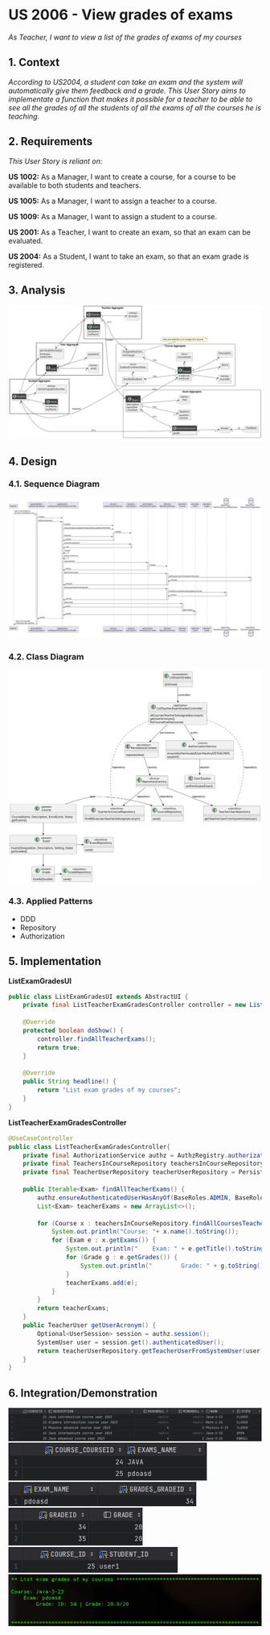 # US 2006 - View grades of exams

*As Teacher, I want to view a list of the grades of exams of my courses*

## 1. Context

*According to US2004, a student can take an exam and the system will automatically give them feedback and a grade. This 
User Story aims to implementate a function that makes it possible for a teacher to be able to see all the grades of
all the students of all the exams of all the courses he is teaching.*

## 2. Requirements

*This User Story is reliant on:*

**US 1002:** As a Manager, I want to create a course, for a course to be available to both students and teachers.

**US 1005:** As a Manager, I want to assign a teacher to a course.

**US 1009:** As a Manager, I want to assign a student to a course.

**US 2001:** As a Teacher, I want to create an exam, so that an exam can be evaluated.

**US 2004:** As a Student, I want to take an exam, so that an exam grade is registered.


## 3. Analysis

![](DM/DM.svg)

## 4. Design

### 4.1. Sequence Diagram

![](SD/SD.svg)

### 4.2. Class Diagram

![](CD/CD.svg)

### 4.3. Applied Patterns

* DDD
* Repository
* Authorization

## 5. Implementation

**ListExamGradesUI**

```java
public class ListExamGradesUI extends AbstractUI {
    private final ListTeacherExamGradesController controller = new ListTeacherExamGradesController();

    @Override
    protected boolean doShow() {
        controller.findAllTeacherExams();
        return true;
    }

    @Override
    public String headline() {
        return "List exam grades of my courses";
    }
}
   ```

**ListTeacherExamGradesController**

```java
@UseCaseController
public class ListTeacherExamGradesController{
    private final AuthorizationService authz = AuthzRegistry.authorizationService();
    private final TeachersInCourseRepository teachersInCourseRepository = PersistenceContext.repositories().teachersInCourse();
    private final TeacherUserRepository teacherUserRepository = PersistenceContext.repositories().teacherUsers();

    public Iterable<Exam> findAllTeacherExams() {
        authz.ensureAuthenticatedUserHasAnyOf(BaseRoles.ADMIN, BaseRoles.POWER_USER, BaseRoles.TEACHER);
        List<Exam> teacherExams = new ArrayList<>();

        for (Course x : teachersInCourseRepository.findAllCoursesTeacherIsAssign(getUserAcronym().acronym())) {
            System.out.println("Course: "+ x.name().toString());
            for (Exam e : x.getExams()) {
                System.out.println("    Exam: " + e.getTitle().toString());
                for (Grade g : e.getGrades()) {
                    System.out.println("        Grade: " + g.toString());
                }
                teacherExams.add(e);
            }
        }
        return teacherExams;
    }
    public TeacherUser getUserAcronym() {
        Optional<UserSession> session = authz.session();
        SystemUser user = session.get().authenticatedUser();
        return teacherUserRepository.getTeacherUserFromSystemUser(user);
    }
}
```

## 6. Integration/Demonstration

![](img_1.png)
![](img_2.png)
![](img_3.png)
![](img_4.png)
![](img_5.png)
![](img.png)